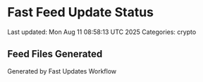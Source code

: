 # Fast Feed Update Status
Last updated: Mon Aug 11 08:58:13 UTC 2025
Categories: crypto

## Feed Files Generated

Generated by Fast Updates Workflow
